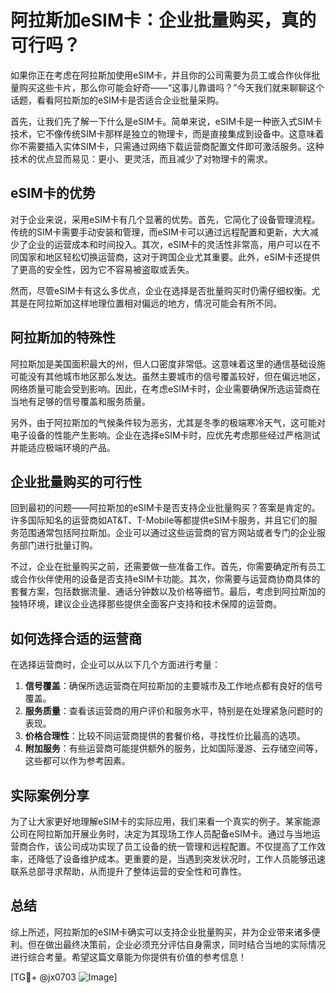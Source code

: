 # 阿拉斯加eSIM卡：企业批量购买，真的可行吗？

如果你正在考虑在阿拉斯加使用eSIM卡，并且你的公司需要为员工或合作伙伴批量购买这些卡片，那么你可能会好奇——“这事儿靠谱吗？”今天我们就来聊聊这个话题，看看阿拉斯加的eSIM卡是否适合企业批量采购。

首先，让我们先了解一下什么是eSIM卡。简单来说，eSIM卡是一种嵌入式SIM卡技术，它不像传统SIM卡那样是独立的物理卡，而是直接集成到设备中。这意味着你不需要插入实体SIM卡，只需通过网络下载运营商配置文件即可激活服务。这种技术的优点显而易见：更小、更灵活，而且减少了对物理卡的需求。

## eSIM卡的优势

对于企业来说，采用eSIM卡有几个显著的优势。首先，它简化了设备管理流程。传统的SIM卡需要手动安装和管理，而eSIM卡可以通过远程配置和更新，大大减少了企业的运营成本和时间投入。其次，eSIM卡的灵活性非常高，用户可以在不同国家和地区轻松切换运营商，这对于跨国企业尤其重要。此外，eSIM卡还提供了更高的安全性，因为它不容易被盗取或丢失。

然而，尽管eSIM卡有这么多优点，企业在选择是否批量购买时仍需仔细权衡。尤其是在阿拉斯加这样地理位置相对偏远的地方，情况可能会有所不同。

## 阿拉斯加的特殊性

阿拉斯加是美国面积最大的州，但人口密度非常低。这意味着这里的通信基础设施可能没有其他城市地区那么发达。虽然主要城市的信号覆盖较好，但在偏远地区，网络质量可能会受到影响。因此，在考虑eSIM卡时，企业需要确保所选运营商在当地有足够的信号覆盖和服务质量。

另外，由于阿拉斯加的气候条件较为恶劣，尤其是冬季的极端寒冷天气，这可能对电子设备的性能产生影响。企业在选择eSIM卡时，应优先考虑那些经过严格测试并能适应极端环境的产品。

## 企业批量购买的可行性

回到最初的问题——阿拉斯加的eSIM卡是否支持企业批量购买？答案是肯定的。许多国际知名的运营商如AT&T、T-Mobile等都提供eSIM卡服务，并且它们的服务范围通常包括阿拉斯加。企业可以通过这些运营商的官方网站或者专门的企业服务部门进行批量订购。

不过，企业在批量购买之前，还需要做一些准备工作。首先，你需要确定所有员工或合作伙伴使用的设备是否支持eSIM卡功能。其次，你需要与运营商协商具体的套餐方案，包括数据流量、通话分钟数以及价格等细节。最后，考虑到阿拉斯加的独特环境，建议企业选择那些提供全面客户支持和技术保障的运营商。

## 如何选择合适的运营商

在选择运营商时，企业可以从以下几个方面进行考量：

1. **信号覆盖**：确保所选运营商在阿拉斯加的主要城市及工作地点都有良好的信号覆盖。
2. **服务质量**：查看该运营商的用户评价和服务水平，特别是在处理紧急问题时的表现。
3. **价格合理性**：比较不同运营商提供的套餐价格，寻找性价比最高的选项。
4. **附加服务**：有些运营商可能提供额外的服务，比如国际漫游、云存储空间等，这些都可以作为参考因素。

## 实际案例分享

为了让大家更好地理解eSIM卡的实际应用，我们来看一个真实的例子。某家能源公司在阿拉斯加开展业务时，决定为其现场工作人员配备eSIM卡。通过与当地运营商合作，该公司成功实现了员工设备的统一管理和远程配置。不仅提高了工作效率，还降低了设备维护成本。更重要的是，当遇到突发状况时，工作人员能够迅速联系总部寻求帮助，从而提升了整体运营的安全性和可靠性。

## 总结

综上所述，阿拉斯加的eSIM卡确实可以支持企业批量购买，并为企业带来诸多便利。但在做出最终决策前，企业必须充分评估自身需求，同时结合当地的实际情况进行综合考量。希望这篇文章能为你提供有价值的参考信息！

[TG💪+ @jx0703 ![Image](https://github.com/user-attachments/assets/dbca1d08-cadb-493c-b0ec-ad6f7a83f270)]